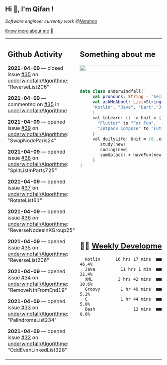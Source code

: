 <h2> Hi 👋, I'm Qifan ! </h2>
<p><em>Software engineer currently work @<a href="https://www.netatmo.com">Netatmo</a>
</em></p><p><a href="https://qifanyang.com/resume" target="_blank"> Know more about me</a> 🔭</p>
<table><tr><td valign="top" rowspan="2">

 ## Github Activity
 <!-- githubActivity starts -->
  **2021-04-09** — closed issue [#35](https://api.github.com/repos/underwindfall/Algorithme/issues/35) on [underwindfall/Algorithme](https://api.github.com/repos/underwindfall/Algorithme): "ReverseList206"

  **2021-04-09** — commented on [#35](https://github.com/underwindfall/Algorithme/issues/35#issuecomment-816535020) in [underwindfall/Algorithme](https://api.github.com/repos/underwindfall/Algorithme)

  **2021-04-09** — opened issue [#39](https://api.github.com/repos/underwindfall/Algorithme/issues/39) on [underwindfall/Algorithme](https://api.github.com/repos/underwindfall/Algorithme): "SwapNodeParis24"

  **2021-04-09** — opened issue [#38](https://api.github.com/repos/underwindfall/Algorithme/issues/38) on [underwindfall/Algorithme](https://api.github.com/repos/underwindfall/Algorithme): "SplitListInParts725"

  **2021-04-09** — opened issue [#37](https://api.github.com/repos/underwindfall/Algorithme/issues/37) on [underwindfall/Algorithme](https://api.github.com/repos/underwindfall/Algorithme): "RotateList61"

  **2021-04-09** — opened issue [#36](https://api.github.com/repos/underwindfall/Algorithme/issues/36) on [underwindfall/Algorithme](https://api.github.com/repos/underwindfall/Algorithme): "ReverseNodesInKGroup25"

  **2021-04-09** — opened issue [#35](https://api.github.com/repos/underwindfall/Algorithme/issues/35) on [underwindfall/Algorithme](https://api.github.com/repos/underwindfall/Algorithme): "ReverseList206"

  **2021-04-09** — opened issue [#34](https://api.github.com/repos/underwindfall/Algorithme/issues/34) on [underwindfall/Algorithme](https://api.github.com/repos/underwindfall/Algorithme): "RemoveNthFromEnd19"

  **2021-04-09** — opened issue [#33](https://api.github.com/repos/underwindfall/Algorithme/issues/33) on [underwindfall/Algorithme](https://api.github.com/repos/underwindfall/Algorithme): "PalindromeList234"

  **2021-04-09** — opened issue [#32](https://api.github.com/repos/underwindfall/Algorithme/issues/32) on [underwindfall/Algorithme](https://api.github.com/repos/underwindfall/Algorithme): "OddEvenLinkedList328"
 <!-- githubActivity ends -->
 </td><td valign="top">

 ## Something about me
 <!-- profile starts -->
 <a href="https://github.com/underwindfall" width="100%">
  <img src="https://github-readme-stats.vercel.app/api?username=underwindfall&show_icons=true&icon_color=805AD5&text_color=718096&bg_color=ffffff00&hide_title=true&include_all_commits=true&count_private=true&hide_border=true" width="100%"/>
 </a>
 <br/>
 <br/>
 <br/>
 
 ```kotlin
 data class underwindfall(
      val pronouns: String = "he|him",
      val askMeAbout: List<String> = listOf(
      "Kotlin", "Java", "Dart","Javascript", "Typescript"
      )
      val toLearn: () -> Unit = {
        "Flutter" to "For Fun",
        "Jetpack Compose" to "Future"
      }
      val dailyLife: Unit = (0..end).reduce { acc, new ->	
         study(new)	
         coding(new)	
         sumUp(acc) + haveFun(new)	
      }
 )
 ```
 <!-- profile ends -->
 </td></tr><tr><td valign="top">

 ## 🏊‍♂️ <a href="https://gist.github.com/underwindfall/377ee88ba1fabd1e93516e48ca9c61eb" target="_blank">Weekly Development Breakdown</a>
  <!-- codeTime starts -->
  ```text
    Kotlin      16 hrs 17 mins  ■■■■■■■■■■■■■■▥□□□□□□□□□  46.4%
    Java          11 hrs 1 min  ■■■■■■■■■■■□□□□□□□□□□□□□  31.4%
    XML          3 hrs 42 mins  ■■■■■■□□□□□□□□□□□□□□□□□□  10.6%
    Groovy        1 hr 49 mins  ■■■■▦□□□□□□□□□□□□□□□□□□□   5.2%
    C             1 hr 44 mins  ■■■■▦□□□□□□□□□□□□□□□□□□□   5.0%
    Bash               13 mins  ■■■▦□□□□□□□□□□□□□□□□□□□□   0.6%
  ```
  <!-- codeTime starts -->
  </td></tr></table>
